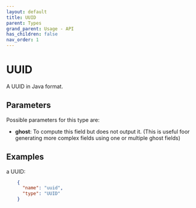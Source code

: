 ```yaml
---
layout: default
title: UUID
parent: Types
grand_parent: Usage - API
has_children: false
nav_order: 1
---
```


# UUID

A UUID in Java format.

## Parameters

Possible parameters for this type are:

- **ghost**: To compute this field but does not output it. (This is useful foor generating more complex fields using one or multiple ghost fields)


## Examples

a UUID:

```json
    {
      "name": "uuid",
      "type": "UUID"
    }
```

